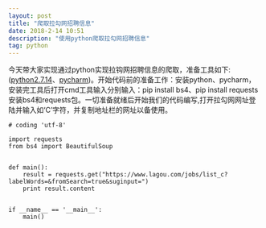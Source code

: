```yaml
---
layout: post
title: "爬取拉勾网招聘信息"
date: 2018-2-14 10:51
description: "使用python爬取拉勾网招聘信息"
tag: python
---
```


今天带大家实现通过python实现拉钩网招聘信息的爬取，准备工具如下:([python2.7.14](https://www.python.org/downloads/)、[pycharm](http://www.jetbrains.com/pycharm/download/#section=windows))。开始代码前的准备工作：安装python、pycharm，安装完工具后打开cmd工具输入分别输入：pip install bs4、pip install requests安装bs4和requests包。一切准备就绪后开始我们的代码编写,打开拉勾网网址登陆并输入如‘C’字符，并复制地址栏的网址以备使用。

```
# coding 'utf-8'

import requests
from bs4 import BeautifulSoup


def main():
    result = requests.get("https://www.lagou.com/jobs/list_c?labelWords=&fromSearch=true&suginput=")
    print result.content


if __name__ == '__main__':
    main()

```
